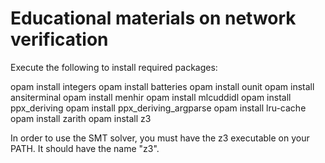 # Educational materials on network verification

Execute the following to install required packages:

opam install integers
opam install batteries
opam install ounit
opam install ansiterminal
opam install menhir
opam install mlcuddidl
opam install ppx_deriving
opam install ppx_deriving_argparse
opam install lru-cache
opam install zarith
opam install z3
  
In order to use the SMT solver, you must have the z3 executable on your PATH. It should have the name "z3".

